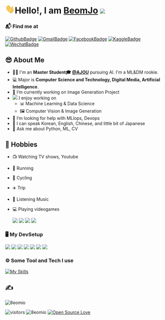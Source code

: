 <h1> <img src="https://raw.githubusercontent.com/ABSphreak/ABSphreak/master/gifs/Hi.gif" height="30px">Hello!, I am <a href="https://github.com/8eomio">BeomJo</a> <img height="30px" src="https://emojis.slackmojis.com/emojis/images/1531849430/4246/blob-sunglasses.gif?1531849430"></h1>
</h1>

### 📬 Find me at
[![GithubBadge](http://img.shields.io/badge/-Github-black?style=flat-square&logo=github&link=https://github.com/8eomio/)](https://github.com/8eomio/) 
[![GmailBadge](https://img.shields.io/badge/-Gmail-d14836?style=flat-square&logo=Gmail&logoColor=white&link=mailto:aidbeomjo@ajou.ac.kr)](mailto:aidbeomjo@ajou.ac.kr)
[![FacebookBadge](https://img.shields.io/badge/Facebook-1877F2?style=flat-square&logo=facebook&logoColor=white)](https://www.facebook.com/profile.php?id=100011161057418&mibextid=ZbWKwL)
[![KaggleBadge](https://img.shields.io/badge/Kaggle-20BEFF?style=flat-square&logo=Kaggle&logoColor=white)](https://www.kaggle.com/awesomeds)
[![WechatBadge](https://img.shields.io/badge/WeChat-07C160?style=flat-square&logo=wechat&logoColor=white)](wxid_snjzxyuia8z322)
## 😎 About Me
- 👨‍🏛 I'm an **Master Student🎓 [@AJOU](https://ajou.ac.kr/kr/index.do)** pursuing AI. I'm a ML&DM rookie.
- 💻 Major is **Computer Science and Technology, Digital Media, Artificial Intelligence**. 
- 🔭 I’m currently working on Image Generation Project
- <img src="https://media.giphy.com/media/WUlplcMpOCEmTGBtBW/giphy.gif" width="30">  I enjoy working on
  - 📊 Machine Learning & Data Science
  - 🖼 Computer Vision & Image Generation
- 🤔 I’m looking for help with MLlops, Devops
- 👥 I can speak Korean, English, Chinese, and little bit of Japanese
- 💬 Ask me about Python, ML, CV
## 🚀 Hobbies
- 📺 Watching TV shows, Youtube
- 🏃 Running
- 🚴 Cycling
- ✈️ Trip
- 🎵 Listening Music 
- 💻 Playing videogames  

  <img src="https://img.shields.io/badge/Battle.net-000?style=flat-square&logo=battle.net&logoColor=148EFF" />
  <img src="https://img.shields.io/badge/Nintendo_3DS-D12228?style=flat-square&logo=nintendo-3ds&logoColor=white" />
  <img src="https://img.shields.io/badge/Nintendo_Switch-E60012?style=flat-square&logo=nintendo-switch&logoColor=white" />
  <img src="https://img.shields.io/badge/Riot_Games-D32936?style=flat-square&logo=riot-games&logoColor=white" />
### 🖥️ My DevSetup
<img src="https://img.shields.io/badge/Windows-555555.svg?&style=flat-square&logo=windows&logoColor=0078D6"> <img src="https://img.shields.io/badge/Chrome-555555.svg?&style=flat-square&logo=google-chrome&logoColor=FABC0C"> <img src="https://img.shields.io/badge/VS Code-555555?style=flat-square&logo=visual-studio-code&logoColor=007ACC"> <img src="https://img.shields.io/badge/Terminal-555555.svg?&style=flat-square&logo=powershell&logoColor=white"> <img src="https://img.shields.io/badge/Jupyter-555555.svg?&style=flat-square&logo=jupyter&logoColor=F37626"> <img src="https://img.shields.io/badge/Colab-F9AB00?style=flat-square&logo=googlecolab&color=525252"/>
<img src="https://img.shields.io/badge/Youtube-555555.svg?&style=flat-square&logo=youtube&logoColor=FF0000"/> 

### ⚙️ Some Tool and Tech I use
[![My Skills](https://skillicons.dev/icons?i=cpp,java,linux,postgres,ps,py,pytorch,mysql,r)](https://skillicons.dev)
<!--
<img src="https://img.shields.io/badge/Lightning-792DE4?style=for-the-badge&logo=pytorch-lightning&logoColor=white" />
<img src="https://img.shields.io/badge/PyTorch-EE4C2C?style=for-the-badge&logo=pytorch&logoColor=white" />
<img src="https://img.shields.io/badge/MySQL-005C84?style=for-the-badge&logo=mysql&logoColor=white" />
<img src="https://img.shields.io/badge/C%2B%2B-00599C?style=for-the-badge&logo=c%2B%2B&logoColor=white" />
<img src="https://img.shields.io/badge/PostgreSQL-316192?style=for-the-badge&logo=postgresql&logoColor=white" />
<img src="https://img.shields.io/badge/Adobe%20Photoshop-31A8FF?style=for-the-badge&logo=Adobe%20Photoshop&logoColor=black" />
<img src="https://img.shields.io/badge/conda-342B029.svg?&style=for-the-badge&logo=anaconda&logoColor=white" />
<img src="https://img.shields.io/badge/R-276DC3?style=for-the-badge&logo=r&logoColor=white" />
<img src="https://img.shields.io/badge/Numpy-777BB4?style=for-the-badge&logo=numpy&logoColor=white" />
<img src="https://img.shields.io/badge/Pandas-2C2D72?style=for-the-badge&logo=pandas&logoColor=white" />
-->

## ✍️
<!--
<p align="left"> <a href="https://github.com/ryo-ma/github-profile-trophy"><img src="https://github-profile-trophy.vercel.app/?username=8eomio" alt="8eomio" /></a> </p>

<p><img align="left" src="https://github-readme-stats.vercel.app/api/top-langs?username=8eomio&show_icons=true&locale=en&layout=compact" alt="8eomio" /></p>

<p>&nbsp;<img align="center" src="https://github-readme-stats.vercel.app/api?username=8eomio&show_icons=true&locale=en" alt="8eomio" /></p>
-->
<p><img align="center" src="https://github-readme-streak-stats.herokuapp.com/?user=8eomio&" alt="8eomio" /></p>

![visitors](https://visitor-badge.laobi.icu/badge?page_id=8eomio.8eomio)
<img src="https://komarev.com/ghpvc/?username=8eomio&label=Profile%20views&color=0e75b6&style=flat" alt="8eomio" />
[![Open Source Love](https://badges.frapsoft.com/os/v1/open-source.svg?v=102)](https://github.com/ellerbrock/open-source-badge/)
